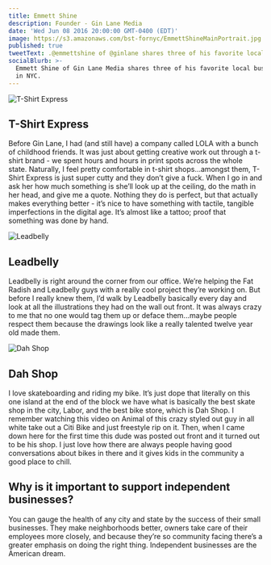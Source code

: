 ```yaml
---
title: Emmett Shine
description: Founder - Gin Lane Media
date: 'Wed Jun 08 2016 20:00:00 GMT-0400 (EDT)'
image: https://s3.amazonaws.com/bst-fornyc/EmmettShineMainPortrait.jpg
published: true
tweetText: .@emmettshine of @ginlane shares three of his favorite local businesses in NYC
socialBlurb: >-
  Emmett Shine of Gin Lane Media shares three of his favorite local businesses
  in NYC.
---
```


![T-Shirt Express](/fornewyork/images/TShirtExpressInterior.jpg)

## T-Shirt Express

Before Gin Lane, I had (and still have) a company called LOLA with a bunch of childhood friends. It was just about getting creative work out through a t-shirt brand - we spent hours and hours in print spots across the whole state. Naturally, I feel pretty comfortable in t-shirt shops...amongst them, T-Shirt Express is just super cutty and they don’t give a fuck. When I go in and ask her how much something is she’ll look up at the ceiling, do the math in her head, and give me a quote. Nothing they do is perfect, but that actually makes everything better - it’s nice to have something with tactile, tangible imperfections in the digital age. It’s almost like a tattoo; proof that something was done by hand.

![Leadbelly](/fornewyork/images/EmmettShineLeadbelly.jpg)

## Leadbelly

Leadbelly is right around the corner from our office. We’re helping the Fat Radish and Leadbelly guys with a really cool project they’re working on. But before I really knew them, I’d walk by Leadbelly basically every day and look at all the illustrations they had on the wall out front. It was always crazy to me that no one would tag them up or deface them...maybe people respect them because the drawings look like a really talented twelve year old made them.

![Dah Shop](/fornewyork/images/EmmettShineDahShop.jpg)
## Dah Shop

I love skateboarding and riding my bike. It’s just dope that literally on this one island at the end of the block we have what is basically the best skate shop in the city, Labor, and the best bike store, which is Dah Shop. I remember watching this video on Animal of this crazy styled out guy in all white take out a Citi Bike and just freestyle rip on it. Then, when I came down here for the first time this dude was posted out front and it turned out to be his shop. I just love how there are always people having good conversations about bikes in there and it gives kids in the community a good place to chill.

## Why is it important to support independent businesses?

You can gauge the health of any city and state by the success of their small businesses. They make neighborhoods better, owners take care of their employees more closely, and because they’re so community facing there’s a greater emphasis on doing the right thing. Independent businesses are the American dream.
